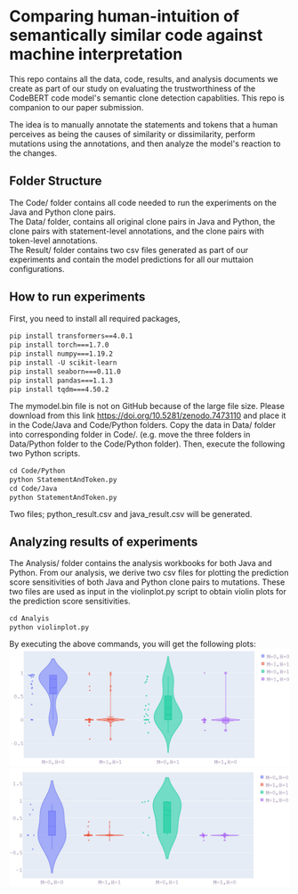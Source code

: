 # Comparing human-intuition of semantically similar code against machine interpretation

This repo contains all the data, code, results, and analysis documents we create as part of our study on evaluating the trustworthiness of the CodeBERT code model's semantic clone detection capablities. This repo is companion to our paper submission. 

The idea is to manually annotate the statements and tokens that a human perceives as being the causes of similarity or dissimilarity, perform mutations using the annotations, and then analyze the model's reaction to the changes. 

## Folder Structure
The Code/ folder contains all code needed to run the experiments on the Java and Python clone pairs. <br/>
The Data/ folder, contains all original clone pairs in Java and Python, the clone pairs with statement-level annotations, and the clone pairs with token-level annotations. <br/>
The Result/ folder contains two csv files generated as part of our experiments and contain the model predictions for all our muttaion configurations. 

## How to run experiments

First, you need to install all required packages,

```
pip install transformers==4.0.1
pip install torch===1.7.0
pip install numpy===1.19.2
pip install -U scikit-learn
pip install seaborn===0.11.0
pip install pandas===1.1.3
pip install tqdm===4.50.2
```
The mymodel.bin file is not on GitHub because of the large file size. Please download from this link https://doi.org/10.5281/zenodo.7473110 and place it in the Code/Java and Code/Python folders. Copy the data in Data/ folder into corresponding folder in Code/. (e.g. move the three folders in Data/Python folder to the Code/Python folder). Then, execute the following two Python scripts.

```
cd Code/Python
python StatementAndToken.py
cd Code/Java
python StatementAndToken.py
```
Two files; python_result.csv and java_result.csv will be generated.

## Analyzing results of experiments

The Analysis/ folder contains the analysis workbooks for both Java and Python. From our analysis, we derive two csv files for plotting the prediction score sensitivities of both Java and Python clone pairs to mutations. These two files are used as input in the violinplot.py script to obtain violin plots for the prediction score sensitivities. 

```
cd Analyis
python violinplot.py
```

By executing the above commands, you will get the following plots:
![alt text](Analysis/javaplots.jpg)
![alt text](Analysis/pythonplots.jpg)


